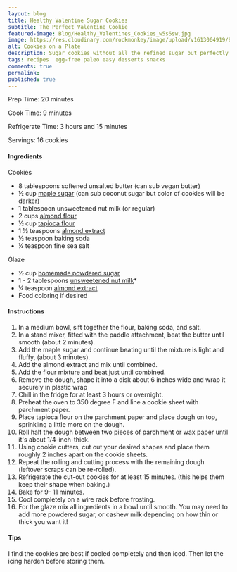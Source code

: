 ```yaml
---
layout: blog
title: Healthy Valentine Sugar Cookies
subtitle: The Perfect Valentine Cookie
featured-image: Blog/Healthy_Valentines_Cookies_w5s6sw.jpg
image: https://res.cloudinary.com/rockmonkey/image/upload/v1613064919/Blog/Healthy_Valentines_Cookies_w5s6sw.jpg
alt: Cookies on a Plate
description: Sugar cookies without all the refined sugar but perfectly soft on the inside and crunchy on the outside, and sweet enough to enjoy with or without frosting!
tags: recipes  egg-free paleo easy desserts snacks
comments: true
permalink:
published: true
---
```


Prep Time: 20 minutes

Cook Time: 9 minutes

Refrigerate Time: 3 hours and 15 minutes

Servings: 16 cookies

#### Ingredients
Cookies
* 8 tablespoons softened unsalted butter (can sub vegan butter)
* ½ cup [maple sugar](https://www.amazon.com/gp/product/B000JJHDVG/ref=as_li_qf_asin_il_tl?ie=UTF8&tag=h3withlaura-20&creative=9325&linkCode=as2&creativeASIN=B000JJHDVG&linkId=c9dc23157efbd9829cd1d3468ce1d75e) (can sub coconut sugar but color of cookies will be darker)
* 1 tablespoon unsweetened nut milk (or regular)
* 2 cups [almond flour](https://www.amazon.com/gp/product/B00CLLV2D0/ref=as_li_tl?ie=UTF8&camp=1789&creative=9325&creativeASIN=B00CLLV2D0&linkCode=as2&tag=h3withlaura-20&linkId=95d673b6047b5d309c17d3e4b4fdb312)
* ½ cup [tapioca flour](https://www.amazon.com/gp/product/B00VQO4YJC/ref=as_li_qf_asin_il_tl?ie=UTF8&tag=h3withlaura-20&creative=9325&linkCode=as2&creativeASIN=B00VQO4YJC&linkId=9fb90abefdb414d2d4d5b93f92d98764)
* 1 ½ teaspoons [almond extract](https://www.amazon.com/gp/product/B0000DI085/ref=as_li_qf_asin_il_tl?ie=UTF8&tag=h3withlaura-20&creative=9325&linkCode=as2&creativeASIN=B0000DI085&linkId=af116a18c60df29cca99e82abd04625d)
* ½ teaspoon baking soda
* ¼ teaspoon fine sea salt

Glaze
* ½ cup [homemade powdered sugar](https://h3withlaura.com/2020/11/03/paleo-powered-sugar/)
* 1 - 2 tablespoons [unsweetened nut milk](https://www.amazon.com/gp/product/B07RCYSVFW/ref=as_li_qf_asin_il_tl?ie=UTF8&tag=h3withlaura-20&creative=9325&linkCode=as2&creativeASIN=B07RCYSVFW&linkId=80678dd68e130874fb749b7c32bb3a28)*
* ¼ teaspoon [almond extract](https://www.amazon.com/gp/product/B0000DI085/ref=as_li_qf_asin_il_tl?ie=UTF8&tag=h3withlaura-20&creative=9325&linkCode=as2&creativeASIN=B0000DI085&linkId=af116a18c60df29cca99e82abd04625d)
* Food coloring if desired


#### Instructions
1. In a medium bowl, sift together the flour, baking soda, and salt.
2. In a stand mixer, fitted with the paddle attachment, beat the butter until smooth (about 2 minutes).
3. Add the maple sugar and continue beating until the mixture is light and fluffy, (about 3 minutes).
4. Add the almond extract and mix until combined.
5. Add the flour mixture and  beat just until combined.
6. Remove the dough, shape it into a disk about 6 inches wide and wrap it securely in plastic wrap
7. Chill in the fridge for at least 3 hours or overnight.
8. Preheat the oven to 350 degree F and line a cookie sheet with parchment paper.
9. Place tapioca flour on the parchment paper and place dough on top, sprinkling a little more on the dough.
10. Roll half the dough between two pieces of parchment or wax paper until it's about 1/4-inch-thick.
11. Using cookie cutters, cut out your desired shapes and place them roughly 2 inches apart on the cookie sheets.
12. Repeat the rolling and cutting process with the remaining dough (leftover scraps can be re-rolled).
13. Refrigerate the cut-out cookies for at least 15 minutes. (this helps them keep their shape when baking.)
14. Bake for 9- 11 minutes.
15. Cool completely on a wire rack before frosting.
16. For the glaze mix all ingredients in a bowl until smooth. You may need to add more powdered sugar, or cashew milk depending on how thin or thick you want it!

#### Tips
I find the cookies are best if cooled completely and then iced. Then let the icing harden before storing them. 

